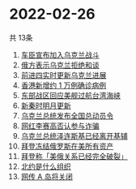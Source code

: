 # 2022-02-26
  共 13条

  <!-- BEGIN -->
  <!-- 最后更新时间:Sat Feb 26 2022 18:13:10 GMT+0000 (Coordinated Universal Time) -->
  1. [车臣宣布加入乌克兰战斗](https://www.zhihu.com/search?q=车臣)
1. [俄方表示乌克兰拒绝和谈](https://www.zhihu.com/search?q=俄罗斯乌克兰)
1. [前进四实时更新乌克兰进展](https://www.zhihu.com/search?q=前进四)
1. [香港新增约 1 万例确诊病例](https://www.zhihu.com/search?q=香港疫情)
1. [东部战区回应美舰过航台湾海峡](https://www.zhihu.com/search?q=台湾海峡)
1. [新秦时明月更新](https://www.zhihu.com/search?q=新秦时明月)
1. [乌克兰总统发布全国总动员令](https://www.zhihu.com/search?q=乌克兰全国总动员令)
1. [网红李赛高否认参与诈骗](https://www.zhihu.com/search?q=李赛高)
1. [乌克兰总统泽连斯基已经离开基辅](https://www.zhihu.com/search?q=乌克兰总统)
1. [拜登冻结俄罗斯在美所有资产](https://www.zhihu.com/search?q=美国俄罗斯)
1. [拜登称「美俄关系已经完全破裂」](https://www.zhihu.com/search?q=美俄)
1. [北约是什么组织](https://www.zhihu.com/search?q=北约是什么组织)
1. [网传 A 岛将关闭](https://www.zhihu.com/search?q=a岛)
  <!-- END -->
  
